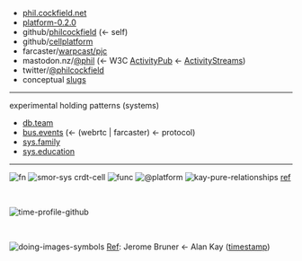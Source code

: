 - [phil.cockfield.net](https://phil.cockfield.net)
- [platform-0.2.0](https://github.com/cellplatform/platform-0.2.0)
- github/[philcockfield](https://github.com/philcockfield) (← self)
- github/[cellplatform](https://github.com/cellplatform)
- farcaster/[warpcast/pjc](https://warpcast.com/pjc)
- mastodon.nz/<a rel="me" href="https://mastodon.nz/@phil">@phil</a> (← W3C [ActivityPub](https://www.w3.org/TR/activitypub/) ← [ActivityStreams](https://www.w3.org/TR/activitystreams-core/))
- twitter/[@philcockfield](https://twitter.com/philcockfield)
- conceptual [slugs](/docs/slugs.md)



---

experimental holding patterns (systems)

- [db.team](https://db.team)
- [bus.events](https://bus.events)  (← (webrtc | farcaster) ← protocol)
- [sys.family](https://sys.family)
- [sys.education](https://sys.education)

---

![fn](https://user-images.githubusercontent.com/185555/215008814-dfcbaf7a-5838-4250-8d7e-66b79f0d535f.png)
![smor-sys crdt-cell](https://user-images.githubusercontent.com/185555/233560802-f4b2e339-bb90-40cf-b3fc-78387c1f853a.png)
![func](https://user-images.githubusercontent.com/185555/186598296-c41a1c07-8a20-454e-82ae-e1fb432ebb04.png)
![@platform](https://user-images.githubusercontent.com/185555/88729229-76ac1280-d187-11ea-81c6-14146ec64848.png)
![kay-pure-relationships](https://user-images.githubusercontent.com/185555/186360463-cfd81f46-3429-4741-bbb3-b32015a388ac.png)
[ref](https://github.com/cellplatform/platform-0.2.0)




<p>&nbsp;</p>


![time-profile-github](https://user-images.githubusercontent.com/185555/197145092-741d82a0-3168-40e5-8e97-f22479d8d502.png)


<p>&nbsp;</p>


![doing-images-symbols](https://user-images.githubusercontent.com/185555/196011268-378be479-55e5-4ca6-a25c-5757c58c15b0.png)
[Ref](https://www.youtube.com/watch?v=Ud8WRAdihPg&t=24s): Jerome Bruner ← Alan Kay ([timestamp](https://www.youtube.com/watch?v=Ud8WRAdihPg&t=24s))

